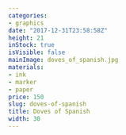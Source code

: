 ```yaml
---
categories:
- graphics
date: "2017-12-31T23:58:58Z"
height: 21
inStock: true
isVisible: false
mainImage: doves_of_spanish.jpg
materials:
- ink
- marker
- paper
price: 150
slug: doves-of-spanish
title: Doves of Spanish
width: 30
---
```


